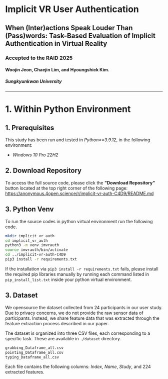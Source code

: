 # Implicit VR User Authentication

## When (Inter)actions Speak Louder Than (Pass)words: Task-Based Evaluation of Implicit Authentication in Virtual Reality
### Accepted to the RAID 2025

#### Woojin Jeon, Chaejin Lim, and Hyoungshick Kim.
##### Sungkyunkwan University

<hr>

# 1. Within Python Environment

## 1. Prerequisites
This study has been run and tested in *Python==3.9.12*, in the following environment:
- *Windows 10 Pro 22H2*

## 2. Download Repository

To access the full source code, please click the **"Download Repository"** button located at the top right corner of the following page: <a href="https://anonymous.4open.science/r/implicit-vr-auth-C4D9/README.md">https://anonymous.4open.science/r/implicit-vr-auth-C4D9/README.md</a>

## 3. Python Venv
To run the source codes in python virtual environment run the following code. 
```bash
mkdir implicit_vr_auth
cd implicit_vr_auth
python3 -m venv imvrauth
source imvrauth/bin/activate
cd ../implicit-vr-auth-C4D9
pip3 install -r requirements.txt
```

If the installation via `pip3 install -r requirements.txt` fails, please install the required pip libraries manually by running each command listed in `pip_install_list.txt` inside your python virtual environment.

## 3. Dataset
We opensource the dataset collected from 24 participants in our user study. Due to privacy concerns, we do not provide the raw sensor data of participants. Instead, we share feature data that was extracted through the feature extraction process described in our paper.

The dataset is organized into three CSV files, each corresponding to a specific task. These are available in `./dataset` directory.
```bash
grabbing_Dataframe_all.csv
pointing_Dataframe_all.csv
typing_Dataframe_all.csv
```
Each file contains the following columns: *Index*, *Name*, *Study*, and 224 extracted features.